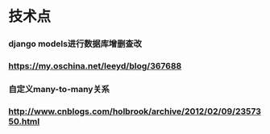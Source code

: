 # 技术点
### django models进行数据库增删查改
### https://my.oschina.net/leeyd/blog/367688
### 自定义many-to-many关系
### http://www.cnblogs.com/holbrook/archive/2012/02/09/2357350.html
